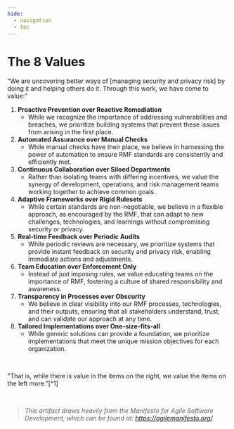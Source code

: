 ```yaml
---
hide:
  - navigation
  - toc
---
```


# The 8 Values

“We are uncovering better ways of [managing security and privacy risk] by doing it and helping others do it. Through this work, we have come to value:”

1. **Proactive Prevention over Reactive Remediation**
    - While we recognize the importance of addressing vulnerabilities and breaches, we prioritize building systems that prevent these issues from arising in the first place.
3. **Automated Assurance over Manual Checks**
    - While manual checks have their place, we believe in harnessing the power of automation to ensure RMF standards are consistently and efficiently met.
4. **Continuous Collaboration over Siloed Departments**
    - Rather than isolating teams with differing incentives, we value the synergy of development, operations, and risk management teams working together to achieve common goals.
5. **Adaptive Frameworks over Rigid Rulesets**
    - While certain standards are non-negotiable, we believe in a flexible approach, as encouraged by the RMF, that can adapt to new challenges, technologies, and learnings without compromising security or privacy.
6. **Real-time Feedback over Periodic Audits**
    - While periodic reviews are necessary, we prioritize systems that provide instant feedback on security and privacy risk, enabling immediate actions and adjustments.
7. **Team Education over Enforcement Only**
    - Instead of just imposing rules, we value educating teams on the importance of RMF, fostering a culture of shared responsibility and awareness.
8. **Transparency in Processes over Obscurity**
    - We believe in clear visibility into our RMF processes, technologies, and their outputs, ensuring that all stakeholders understand, trust, and can validate our approach at any time.
9. **Tailored Implementations over One-size-fits-all**
    - While generic solutions can provide a foundation, we prioritize implementations that meet the unique mission objectives for each organization.

<br/>

"That is, while there is value in the items on the right, we value the items on the left more."[^1]

<br/>

> *This artifact draws heavily from the Manifesto for Agile Software Development, which can be found at: https://agilemanifesto.org/*
